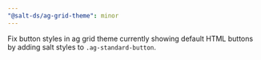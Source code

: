 ```yaml
---
"@salt-ds/ag-grid-theme": minor
---
```


Fix button styles in ag grid theme currently showing default HTML buttons by adding salt styles to `.ag-standard-button`.
